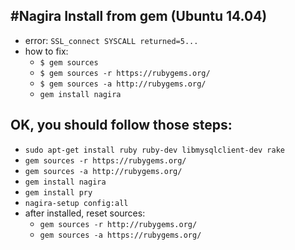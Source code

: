 #Nagira Install from gem (Ubuntu 14.04)
------
- error: `SSL_connect SYSCALL returned=5...`
- how to fix:
	- `$ gem sources`
	- `$ gem sources -r https://rubygems.org/`
	- `$ gem sources -a http://rubygems.org/`
	- `gem install nagira` 

## OK, you should follow those steps:
- `sudo apt-get install ruby ruby-dev libmysqlclient-dev rake`
- `gem sources -r https://rubygems.org/`
- `gem sources -a http://rubygems.org/`
- `gem install nagira`
- `gem install pry`
- `nagira-setup config:all`
- after installed, reset sources:
	- `gem sources -r http://rubygems.org/`
	- `gem sources -a https://rubygems.org/`